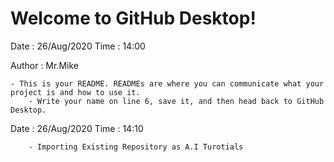 # Welcome to GitHub Desktop!

Date : 26/Aug/2020
Time : 14:00 

Author : Mr.Mike

	- This is your README. READMEs are where you can communicate what your project is and how to use it.
        - Write your name on line 6, save it, and then head back to GitHub Desktop.

Date : 26/Aug/2020
Time : 14:10
 
        - Importing Existing Repository as A.I Turotials 
	
